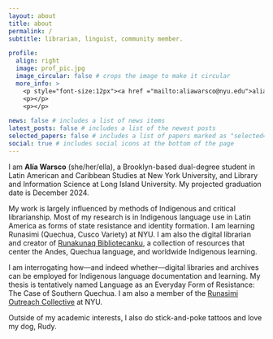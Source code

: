 ```yaml
---
layout: about
title: about
permalink: /
subtitle: librarian, linguist, community member.

profile:
  align: right
  image: prof_pic.jpg
  image_circular: false # crops the image to make it circular
  more_info: >
    <p style="font-size:12px"><a href ="mailto:aliawarsco@nyu.edu">aliawarsco [AT] nyu [DOT] edu</a></p>
    <p></p>
    <p></p>

news: false # includes a list of news items
latest_posts: false # includes a list of the newest posts
selected_papers: false # includes a list of papers marked as "selected={true}"
social: true # includes social icons at the bottom of the page
---
```


I am **Alía Warsco** (she/her/ella), a Brooklyn-based dual-degree student in Latin American and Caribbean Studies at New York University, and Library and Information Science at Long Island University. My projected graduation date is December 2024.

My work is largely influenced by methods of Indigenous and critical librarianship. Most of my research is in Indigenous language use in Latin America as forms of state resistance and identity formation. I am learning Runasimi (Quechua, Cusco Variety) at NYU. I am also the digital librarian and creator of [Runakunaq Bibliotecanku](https://runaqlib.hosting.nyu.edu), a collection of resources that center the Andes, Quechua language, and worldwide Indigenous learning.


I am interrogating how—and indeed whether—digital libraries and archives can be employed for Indigenous language documentation and learning. My thesis is tentatively named Language as an Everyday Form of Resistance: The Case of Southern Quechua. I am also a member of the [Runasimi Outreach Collective](https://www.instagram.com/roc_nyu/) at NYU.

Outside of my academic interests, I also do stick-and-poke tattoos and love my dog, Rudy.